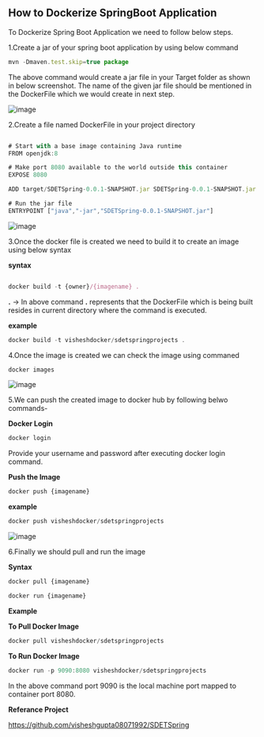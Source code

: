 ## How to Dockerize SpringBoot Application

To Dockerize Spring Boot Application we need to follow below steps.

1.Create a jar of your spring boot application by using below command

```js
mvn -Dmaven.test.skip=true package
```

The above command would create a jar file in your Target folder as shown in below screenshot. The name of the given jar file should be mentioned in the DockerFile which
we would create in next step.

![image](https://user-images.githubusercontent.com/52998083/206895620-59fdf6a9-431f-41a2-bf2b-5c9896da7a93.png)

2.Create a file named DockerFile in your project directory

```js

# Start with a base image containing Java runtime
FROM openjdk:8

# Make port 8080 available to the world outside this container
EXPOSE 8080

ADD target/SDETSpring-0.0.1-SNAPSHOT.jar SDETSpring-0.0.1-SNAPSHOT.jar

# Run the jar file
ENTRYPOINT ["java","-jar","SDETSpring-0.0.1-SNAPSHOT.jar"]

```

![image](https://user-images.githubusercontent.com/52998083/206895676-cb28f4be-c6b3-4f8e-84e2-9e3d21ccb8c5.png)


3.Once the docker file is created we need to build it to create an image using below syntax

**syntax**

```js

docker build -t {owner}/{imagename} .

```

**.** -> In above command **.** represents that the DockerFile which is being built resides in current directory where the command is executed.

**example**

```js
docker build -t visheshdocker/sdetspringprojects .
```

4.Once the image is created we can check the image using commaned

```js
docker images
```

![image](https://user-images.githubusercontent.com/52998083/206896002-ac69070d-2874-45ac-8c9b-f118b1c84996.png)

5.We can push the created image to docker hub by following belwo commands-

**Docker Login**

```js
docker login
```

Provide your username and password after executing docker login command.

**Push the Image**

```js
docker push {imagename}
```

**example**

```js
docker push visheshdocker/sdetspringprojects
```

![image](https://user-images.githubusercontent.com/52998083/206896256-a199bda9-aba1-42f1-a90a-92a6a6507b23.png)


6.Finally we should pull and run the image

**Syntax**

```js
docker pull {imagename}
```

```js
docker run {imagename}
```

**Example**

**To Pull Docker Image**

```js
docker pull visheshdocker/sdetspringprojects
```

**To Run Docker Image**

```js
docker run -p 9090:8080 visheshdocker/sdetspringprojects
```

In the above command port 9090 is the local machine port mapped to container port 8080.

**Referance Project**

https://github.com/visheshgupta08071992/SDETSpring










